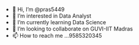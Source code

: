 - 👋 Hi, I’m @pras5449
- 👀 I’m interested in Data Analyst
- 🌱 I’m currently learning Data Science
- 💞️ I’m looking to collaborate on  GUVI-IIT Madras
- 📫 How to reach me ...9585320345

<!---
pras5449/pras5449 is a ✨ special ✨ repository because its `README.md` (this file) appears on your GitHub profile.
You can click the Preview link to take a look at your changes.
--->
